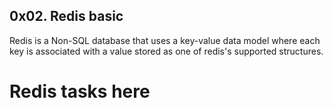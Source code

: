 ## 0x02. Redis basic
Redis is a Non-SQL database that uses a key-value data model where each key is associated with a value stored as one of redis's supported structures.

# Redis tasks here
